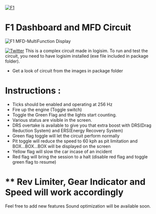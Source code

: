  [![F1](https://cdn.clipart.email/8ed92a2960da2dbe71a28ff8f9178848_formula-1-logo-png-file-png-mart_827-510.png)](https://www.formula1.com/) 
# F1 Dashboard and MFD Circuit 

![F1 MFD-MultiFunction Display](https://i.ytimg.com/vi/TC1z0TaamMU/maxresdefault.jpg)

[![Twitter](https://img.shields.io/twitter/url/https/twitter.com/aadiltajani.svg?style=social&label=Follow%20%40tajani_aadil)](https://twitter.com/tajani_aadil)
This is a complex circuit made in logisim. To run and test the circuit, you need to have logisim installed (exe file included in package folder).
- Get a look of circuit from the images in package folder
# Instructions :
  - Ticks should be enabled and operating at 256 Hz
  - Fire up the engine (Toggle switch)
  - Toggle the Green Flag and the lights start counting.
  - Various status are visible in the screen.
  - DRS overtake is available to give you that extra boost with DRS(Drag Reduction System) and ERS(Energy Recovery System)
  - Green flag toggle will let the circuit perform normally
  - Pit toggle will reduce the speed to 60 kph as pit limitation and  BOX...BOX...BOX  will be displayed on the screen
  - Yellow flag will slow the car incase of an incident
  - Red flag will bring the session to a halt (disable red flag and toggle green flag to resume)
 

# ** Rev Limiter, Gear Indicator and Speed will work accordingly

Feel free to add new features
Sound optimization will be available soon.
